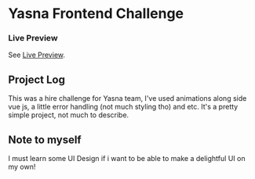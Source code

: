 # Yasna Frontend Challenge

### Live Preview

See [Live Preview](http://yasnateam-challenge.vercel.app/).

## Project Log
This was a hire challenge for Yasna team, I've used animations along side vue js, a little error handling (not much styling tho) and etc.
It's a pretty simple project, not much to describe.

## Note to myself
I must learn some UI Design if i want to be able to make a delightful UI on my own!